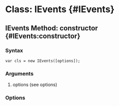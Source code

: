 Class: IEvents {#IEvents}
=======================

IEvents Method: constructor {#IEvents:constructor}
----------------------------------------------

### Syntax
	var cls = new IEvents([options]);

### Arguments
1. options (see options)

### Options